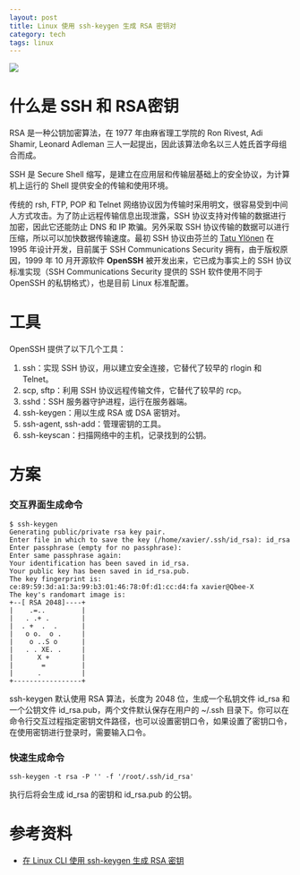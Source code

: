 ```yaml
---
layout: post
title: Linux 使用 ssh-keygen 生成 RSA 密钥对
category: tech
tags: linux
---
```

![](https://cdn.kelu.org/blog/tags/linux.jpg)

# 什么是 SSH 和 RSA密钥

RSA 是一种公钥加密算法，在 1977 年由麻省理工学院的 Ron Rivest, Adi Shamir, Leonard Adleman 三人一起提出，因此该算法命名以三人姓氏首字母组合而成。

SSH 是 Secure Shell 缩写，是建立在应用层和传输层基础上的安全协议，为计算机上运行的 Shell 提供安全的传输和使用环境。

传统的 rsh, FTP, POP 和 Telnet 网络协议因为传输时采用明文，很容易受到中间人方式攻击。为了防止远程传输信息出现泄露，SSH 协议支持对传输的数据进行加密，因此它还能防止 DNS 和 IP 欺骗。另外采取 SSH 协议传输的数据可以进行压缩，所以可以加快数据传输速度。最初 SSH 协议由芬兰的 [Tatu Ylönen](http://zh.wikipedia.org/wiki/Tatu_Yl%C3%B6nen) 在 1995 年设计开发，目前属于 SSH Communications Security 拥有，由于版权原因，1999 年 10 月开源软件 **OpenSSH** 被开发出来，它已成为事实上的 SSH 协议标准实现（SSH Communications Security 提供的 SSH 软件使用不同于 OpenSSH 的私钥格式），也是目前 Linux 标准配置。

# 工具

OpenSSH 提供了以下几个工具：

1. ssh：实现 SSH 协议，用以建立安全连接，它替代了较早的 rlogin 和 Telnet。
2. scp, sftp：利用 SSH 协议远程传输文件，它替代了较早的 rcp。
3. sshd：SSH 服务器守护进程，运行在服务器端。
4. ssh-keygen：用以生成 RSA 或 DSA 密钥对。
5. ssh-agent, ssh-add：管理密钥的工具。
6. ssh-keyscan：扫描网络中的主机，记录找到的公钥。

# 方案

### 交互界面生成命令

```
$ ssh-keygen
Generating public/private rsa key pair.
Enter file in which to save the key (/home/xavier/.ssh/id_rsa): id_rsa
Enter passphrase (empty for no passphrase): 
Enter same passphrase again: 
Your identification has been saved in id_rsa.
Your public key has been saved in id_rsa.pub.
The key fingerprint is:
ce:89:59:3d:a1:3a:99:b3:01:46:78:0f:d1:cc:d4:fa xavier@Qbee-X
The key's randomart image is:
+--[ RSA 2048]----+
|    .=..         |
|   . .+ .        |
|  . +  .  .      |
|   o o.  o .     |
|    o ..S o      |
|   . . XE. .     |
|      X +        |
|       =         |
|      .          |
+-----------------+
```

ssh-keygen 默认使用 RSA 算法，长度为 2048 位，生成一个私钥文件 id_rsa 和一个公钥文件 id_rsa.pub，两个文件默认保存在用户的 ~/.ssh 目录下。你可以在命令行交互过程指定密钥文件路径，也可以设置密钥口令，如果设置了密钥口令，在使用密钥进行登录时，需要输入口令。

### 快速生成命令

```
ssh-keygen -t rsa -P '' -f '/root/.ssh/id_rsa'
```

执行后将会生成 id_rsa 的密钥和 id_rsa.pub 的公钥。

# 参考资料

* [在 Linux CLI 使用 ssh-keygen 生成 RSA 密钥](https://www.cnblogs.com/ifantastic/p/3984150.html)